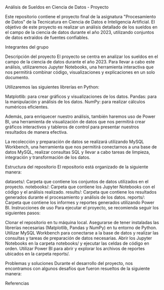 Análisis de Sueldos en Ciencia de Datos - Proyecto

Este repositorio contiene el proyecto final de la asignatura "Procesamiento de Datos" de la Tecnicatura en Ciencia de Datos e Inteligencia Artificial. El objetivo de este proyecto es realizar un análisis detallado de los sueldos en el campo de la ciencia de datos durante el año 2023, utilizando conjuntos de datos extraídos de fuentes confiables.

Integrantes del grupo


Descripción del proyecto
El proyecto se centra en analizar los sueldos en el campo de la ciencia de datos durante el año 2023. Para llevar a cabo este análisis, utilizaremos Jupyter Notebooks, una herramienta interactiva que nos permitirá combinar código, visualizaciones y explicaciones en un solo documento.

Utilizaremos las siguientes librerías en Python:

Matplotlib: para crear gráficos y visualizaciones de los datos.
Pandas: para la manipulación y análisis de los datos.
NumPy: para realizar cálculos numéricos eficientes.

Además, para enriquecer nuestro análisis, también haremos uso de Power BI, una herramienta de visualización de datos que nos permitirá crear gráficos interactivos y tableros de control para presentar nuestros resultados de manera efectiva.

La recolección y preparación de datos se realizará utilizando MySQL Workbench, una herramienta que nos permitirá conectarnos a una base de datos MySQL, realizar consultas SQL y llevar a cabo tareas de limpieza, integración y transformación de los datos.

Estructura del repositorio
El repositorio está organizado de la siguiente manera:

datasets/: Carpeta que contiene los conjuntos de datos utilizados en el proyecto.
notebooks/: Carpeta que contiene los Jupyter Notebooks con el código y el análisis realizado.
results/: Carpeta que contiene los resultados generados durante el procesamiento y análisis de los datos.
reports/: Carpeta que contiene los informes y reportes generados utilizando Power BI.
Instrucciones de uso
Para ejecutar el proyecto, se recomienda seguir los siguientes pasos:

Clonar el repositorio en tu máquina local.
Asegurarse de tener instaladas las librerías necesarias (Matplotlib, Pandas y NumPy) en tu entorno de Python.
Utilizar MySQL Workbench para conectarse a la base de datos y realizar las consultas y tareas de preparación de datos necesarias.
Abrir los Jupyter Notebooks en la carpeta notebooks/ y ejecutar las celdas de código en orden.
Utilizar Power BI para abrir y explorar los archivos de reportes ubicados en la carpeta reports/.

Problemas y soluciones
Durante el desarrollo del proyecto, nos encontramos con algunos desafíos que fueron resueltos de la siguiente manera:


Referencias

